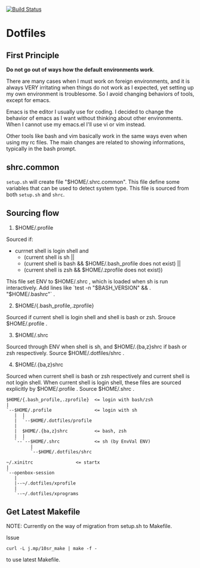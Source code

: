 [![Build Status](https://travis-ci.org/10sr/dotfiles.svg?branch=master)](https://travis-ci.org/10sr/dotfiles)

Dotfiles
========



First Principle
---------------


__Do not go out of ways how the default environments work__.


There are many cases when I must work on foreign environments, and it is always
VERY irritating when things do not work as I expected, yet setting up my own
environment is troublesome. So I avoid changing behaviors of tools, except
for emacs.

Emacs is the editor I usually use for coding. I decided to change the behavior
of emacs as I want without thinking about other environments. When I cannot use
my emacs.el I'll use vi or vim instead.

Other tools like bash and vim basically work in the same ways even when using my
rc files. The main changes are related to showing informations, typically in the
bash prompt.



shrc.common
-----------

`setup.sh` will create file "$HOME/.shrc.common". This file define some
variables that can be used to detect system type. This file is sourced from
both `setup.sh` and `shrc`.



Sourcing flow
-------------

1. $HOME/.profile

  Sourced if:

  * currnet shell is login shell and
    * (current shell is sh ||
    * (current shell is bash && $HOME/.bash_profile does not exist) ||
    * (current shell is zsh && $HOME/.zprofile does not exist))

  This file set ENV to $HOME/.shrc , which is loaded when sh is run interactively.
  Add lines like `test -n "$BASH_VERSION" && . "$HOME/.bashrc"` .



2. $HOME/{.bash_profile,.zprofile}

  Sourced if current shell is login shell and shell is bash or zsh.
  Srouce $HOME/.profile .


3. $HOME/.shrc

  Sourced through ENV when shell is sh, and $HOME/.{ba,z}shrc if bash or zsh
  respectively. Source $HOME/.dotfiles/shrc .


4. $HOME/.{ba,z}shrc

  Sourced when current shell is bash or zsh respectively and current shell is not
  login shell. When current shell is login shell, these files are sourced
  explicitly by $HOME/.profile . Source $HOME/.shrc .


```
$HOME/{.bash_profile,.zprofile}  <= login with bash/zsh
|
`--$HOME/.profile                <= login with sh
   |  |
   |  `--$HOME/.dotfiles/profile
   |
   |  $HOME/.{ba,z}shrc          <= bash, zsh
   |  |
   `--`--$HOME/.shrc             <= sh (by EnvVal ENV)
         |
         `--$HOME/.dotfiles/shrc
```

```
~/.xinitrc                <= startx
|
`--openbox-session
   |
   |--~/.dotfiles/xprofile
   |
   `--~/.dotfiles/xprograms
```


Get Latest Makefile
-------------------

NOTE: Currently on the way of migration from setup.sh to Makefile.

Issue

    curl -L j.mp/10sr_make | make -f -

to use latest Makefile.
